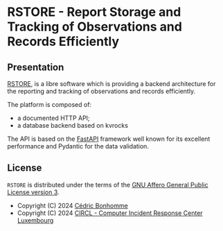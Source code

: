 # RSTORE - Report Storage and Tracking of Observations and Records Efficiently

## Presentation

[RSTORE](https://github.com/scandale-project/RSTORE),
is a libre software which is providing a backend architecture
for the reporting and tracking of observations and records efficiently.

The platform is composed of:

- a documented HTTP API;
- a database backend based on kvrocks

The API is based on the [FastAPI](https://fastapi.tiangolo.com) framework
well known for its excellent performance and Pydantic for the data validation.


## License

`RSTORE` is distributed under the terms of the
[GNU Affero General Public License version 3](https://www.gnu.org/licenses/agpl-3.0.html).

- Copyright (C) 2024 [Cédric Bonhomme](https://www.cedricbonhomme.org)
- Copyright (C) 2024 [CIRCL - Computer Incident Response Center Luxembourg](https://www.circl.lu)
